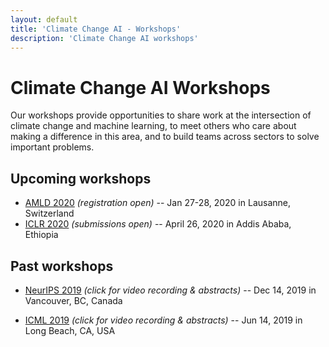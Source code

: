 ```yaml
---
layout: default
title: 'Climate Change AI - Workshops'
description: 'Climate Change AI workshops'
---
```


# Climate Change AI Workshops

Our workshops provide opportunities to share work at the intersection of climate change and machine learning, to meet others who care about making a difference in this area, and to build teams across sectors to solve important problems.

## Upcoming workshops
* [AMLD 2020](/AMLD2020_workshop) _(registration open)_ -- Jan 27-28, 2020 in Lausanne, Switzerland
* [ICLR 2020](/ICLR2020_workshop) _(submissions open)_ -- April 26, 2020 in Addis Ababa, Ethiopia

## Past workshops
* [NeurIPS 2019](/NeurIPS2019_workshop) _(click for video recording & abstracts)_ -- Dec 14, 2019 in Vancouver, BC, Canada
- [ICML 2019](/ICML2019_workshop) _(click for video recording & abstracts)_ -- Jun 14, 2019 in Long Beach, CA, USA




